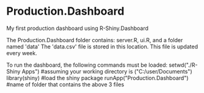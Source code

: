 # Production.Dashboard
My first production dashboard using R-Shiny.Dashboard

The Production.Dashboard folder contains: server.R, ui.R, and a folder named 'data'
The 'data.csv' file is stored in this location. This file is updated every week.

To run the dashboard, the following commands must be loaded:
setwd("./R-Shiny Apps") #assuming your working directory is ("C:/user/Documents")
library(shiny) #load the shiny package 
runApp("Production.Dashboard") #name of folder that contains the above 3 files
